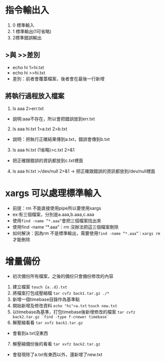 # 指令輸出入
1. 0 標準輸入
2. 1 標準輸出(1可省略)
3. 2標準錯誤輸出

## >與 >>差別
- echo hi 1>hi.txt
- echo hi >>hi.txt
- 差別：前者會覆蓋檔案，後者會在最後一行新增

## 將執行過程放入檔案
1.  ls aaa 2>err.txt
- 說明:aaa不存在，所以會把錯誤放到err.txt
2. ls aaa hi.txt 1>a.txt 2>b.txt
- 說明：把執行正確結果傳到a.txt，錯誤會傳到b.txt  
3. ls aaa hi.txt (1省略)>c.txt 2>&1
- 把正確跟錯誤的資訊都放到c.txt裡面
4. ls aaa hi.txt >/dev/null 2>&1
-> 把正確跟錯誤的資訊都放到/dev/null裡面

# xargs 可以處理標準輸入
- 前提：rm 不能直接使用pipe所以要使用xargs
- ex:有三個檔案，分別是a.aaa,b.aaa,c.aaa
- 使用```find -name “*.aaa”```會把三個檔案找出來
- 使用find -name “*.aaa”｜rm 沒辦法把這三個檔案刪除
- 如何解決：因為rm 不是標準輸出，需要使用```find -name “*.aaa”｜xargs rm``` 才能刪除

# 增量備份
- 初次備份所有檔案，之後的備份只會備份修改的內容
1. 建立檔案
```touch {a..d}.txt```
2. 將檔案打包成壓縮檔
```tar cvfz back1.tar.gz ./*```
3. 新增一個timebase目錄作為基準點
4. 開始新增及修改資料
```echo "hi">a.txt```
```touch new.txt```
5. 以timebase為基準，打包timebase後新增修改的檔案
```tar cvfz back2.tar.gz `find -type f-cnewer timebase` ```
6. 解壓縮看看
```tar xvfz back1.tar.gz ```
- 會看到a.txt沒東西
7. 解壓縮備份後的看看
```tar xvfz back2.tar.gz ```
- 會發現除了a.txt有東西以外，還新增了new.txt
